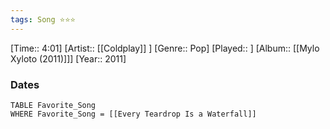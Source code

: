 ```yaml
---
tags: Song ⭐⭐⭐ 
---
```

[Time:: 4:01]
[Artist:: [[Coldplay]] ]
[Genre:: Pop]
[Played:: ]
[Album:: [[Mylo Xyloto (2011)]]]
[Year:: 2011]
### Dates
````dataview
TABLE Favorite_Song
WHERE Favorite_Song = [[Every Teardrop Is a Waterfall]]
````